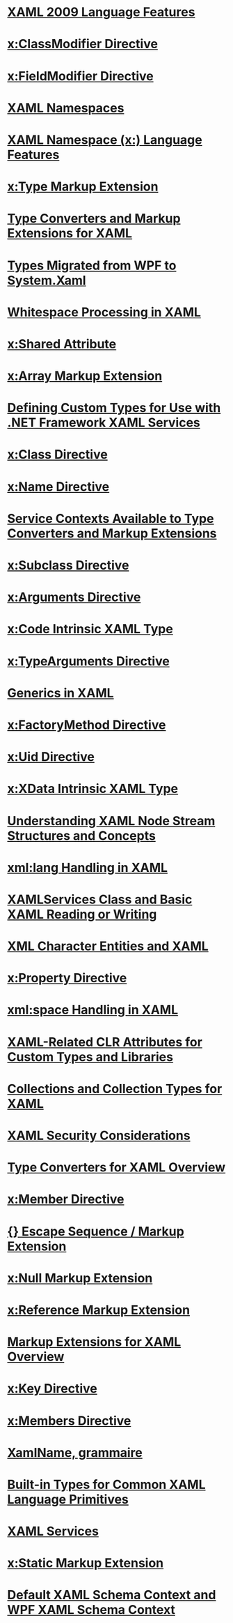 # [XAML 2009 Language Features](xaml-2009-language-features.md)
# [x:ClassModifier Directive](x-classmodifier-directive.md)
# [x:FieldModifier Directive](x-fieldmodifier-directive.md)
# [XAML Namespaces](xaml-namespaces-for-net-framework-xaml-services.md)
# [XAML Namespace (x:) Language Features](xaml-namespace-x-language-features.md)
# [x:Type Markup Extension](x-type-markup-extension.md)
# [Type Converters and Markup Extensions for XAML](type-converters-and-markup-extensions-for-xaml.md)
# [Types Migrated from WPF to System.Xaml](types-migrated-from-wpf-to-system-xaml.md)
# [Whitespace Processing in XAML](whitespace-processing-in-xaml.md)
# [x:Shared Attribute](x-shared-attribute.md)
# [x:Array Markup Extension](x-array-markup-extension.md)
# [Defining Custom Types for Use with .NET Framework XAML Services](defining-custom-types-for-use-with-net-framework-xaml-services.md)
# [x:Class Directive](x-class-directive.md)
# [x:Name Directive](x-name-directive.md)
# [Service Contexts Available to Type Converters and Markup Extensions](service-contexts-available-to-type-converters-and-markup-extensions.md)
# [x:Subclass Directive](x-subclass-directive.md)
# [x:Arguments Directive](x-arguments-directive.md)
# [x:Code Intrinsic XAML Type](x-code-intrinsic-xaml-type.md)
# [x:TypeArguments Directive](x-typearguments-directive.md)
# [Generics in XAML](generics-in-xaml.md)
# [x:FactoryMethod Directive](x-factorymethod-directive.md)
# [x:Uid Directive](x-uid-directive.md)
# [x:XData Intrinsic XAML Type](x-xdata-intrinsic-xaml-type.md)
# [Understanding XAML Node Stream Structures and Concepts](understanding-xaml-node-stream-structures-and-concepts.md)
# [xml:lang Handling in XAML](xml-lang-handling-in-xaml.md)
# [XAMLServices Class and Basic XAML Reading or Writing](xamlservices-class-and-basic-xaml-reading-or-writing.md)
# [XML Character Entities and XAML](xml-character-entities-and-xaml.md)
# [x:Property Directive](x-property-directive.md)
# [xml:space Handling in XAML](xml-space-handling-in-xaml.md)
# [XAML-Related CLR Attributes for Custom Types and Libraries](xaml-related-clr-attributes-for-custom-types-and-libraries.md)
# [Collections and Collection Types for XAML](collections-and-collection-types-for-xaml.md)
# [XAML Security Considerations](xaml-security-considerations.md)
# [Type Converters for XAML Overview](type-converters-for-xaml-overview.md)
# [x:Member Directive](x-member-directive.md)
# [{} Escape Sequence / Markup Extension](escape-sequence-markup-extension.md)
# [x:Null Markup Extension](x-null-markup-extension.md)
# [x:Reference Markup Extension](x-reference-markup-extension.md)
# [Markup Extensions for XAML Overview](markup-extensions-for-xaml-overview.md)
# [x:Key Directive](x-key-directive.md)
# [x:Members Directive](x-members-directive.md)
# [XamlName, grammaire](xamlname-grammar.md)
# [Built-in Types for Common XAML Language Primitives](built-in-types-for-common-xaml-language-primitives.md)
# [XAML Services](index.md)
# [x:Static Markup Extension](x-static-markup-extension.md)
# [Default XAML Schema Context and WPF XAML Schema Context](default-xaml-schema-context-and-wpf-xaml-schema-context.md)
